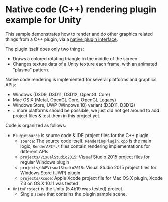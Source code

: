 # Native code (C++) rendering plugin example for Unity

This sample demonstrates how to render and do other graphics related things from a C++ plugin, via a
[native plugin interface](http://docs.unity3d.com/Manual/NativePluginInterface.html).

The plugin itself does only two things:

* Draws a colored rotating triangle in the middle of the screen.
* Changes texture data of a Unity texture each frame, with an animated "plasma" pattern.

Native code rendering is implemented for several platforms and graphics APIs:

* Windows (D3D9, D3D11, D3D12, OpenGL Core)
* Mac OS X (Metal, OpenGL Core, OpenGL Legacy)
* Windows Store, UWP (Windows 10) variant (D3D11, D3D12)
* ...more platforms should be possible, we just did not get around to add project files & test them in this project yet.

Code is organized as follows:

* `PluginSource` is source code & IDE project files for the C++ plugin.
 	* `source`: The source code itself. `RenderingPlugin.cpp` is the main logic, `RenderAPI*.*` files contain rendering implementations for different APIs.
	* `projects/VisualStudio2015`: Visual Studio 2015 project files for regular Windows plugin
	* `projects/UWPVisualStudio2015`: Visual Studio 2015 project files for Windows Store (UWP) plugin
	* `projects/Xcode`: Apple Xcode project file for Mac OS X plugin, Xcode 7.3 on OS X 10.11 was tested
* `UnityProject` is the Unity (5.4b19 was tested) project.
	* Single `scene` that contains the plugin sample scene.

